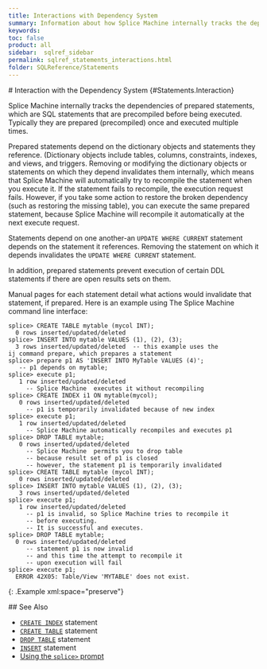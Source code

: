 ```yaml
---
title: Interactions with Dependency System
summary: Information about how Splice Machine internally tracks the dependencies of prepared statements.
keywords:
toc: false
product: all
sidebar:  sqlref_sidebar
permalink: sqlref_statements_interactions.html
folder: SQLReference/Statements
---
```

<section>
<div class="TopicContent" data-swiftype-index="true" markdown="1">
# Interaction with the Dependency System   {#Statements.Interaction}

Splice Machine internally tracks the dependencies of prepared
statements, which are SQL statements that are precompiled before being
executed. Typically they are prepared (precompiled) once and executed
multiple times.

Prepared statements depend on the dictionary objects and statements they
reference. (Dictionary objects include tables, columns, constraints,
indexes, and views, and triggers. Removing or modifying the dictionary
objects or statements on which they depend invalidates them internally,
which means that Splice Machine will automatically try to recompile the
statement when you execute it. If the statement fails to recompile, the
execution request fails. However, if you take some action to restore the
broken dependency (such as restoring the missing table), you can execute
the same prepared statement, because Splice Machine will recompile it
automatically at the next execute request.

Statements depend on one another-an `UPDATE WHERE CURRENT` statement
depends on the statement it references. Removing the statement on which
it depends invalidates the `UPDATE WHERE CURRENT` statement.

In addition, prepared statements prevent execution of certain DDL
statements if there are open results sets on them.

Manual pages for each statement detail what actions would invalidate
that statement, if prepared. Here is an example using The Splice Machine
command line interface:

<div class="preWrapperWide" markdown="1">
    
    splice> CREATE TABLE mytable (mycol INT);
      0 rows inserted/updated/deleted
    splice> INSERT INTO mytable VALUES (1), (2), (3);
      3 rows inserted/updated/deleted  -- this example uses the
    ij command prepare, which prepares a statement
    splice> prepare p1 AS 'INSERT INTO MyTable VALUES (4)';
       -- p1 depends on mytable;
    splice> execute p1;
       1 row inserted/updated/deleted
         -- Splice Machine  executes it without recompiling
    splice> CREATE INDEX i1 ON mytable(mycol);
       0 rows inserted/updated/deleted
         -- p1 is temporarily invalidated because of new index
    splice> execute p1;
       1 row inserted/updated/deleted
         -- Splice Machine automatically recompiles and executes p1
    splice> DROP TABLE mytable;
       0 rows inserted/updated/deleted
         -- Splice Machine  permits you to drop table
         -- because result set of p1 is closed
         -- however, the statement p1 is temporarily invalidated
    splice> CREATE TABLE mytable (mycol INT);
       0 rows inserted/updated/deleted
    splice> INSERT INTO mytable VALUES (1), (2), (3);
       3 rows inserted/updated/deleted
    splice> execute p1;
       1 row inserted/updated/deleted
         -- p1 is invalid, so Splice Machine tries to recompile it
         -- before executing.
         -- It is successful and executes.
    splice> DROP TABLE mytable;
      0 rows inserted/updated/deleted
         -- statement p1 is now invalid
         -- and this time the attempt to recompile it
         -- upon execution will fail
    splice> execute p1;
      ERROR 42X05: Table/View 'MYTABLE' does not exist.
{: .Example xml:space="preserve"}

</div>
## See Also

* [`CREATE INDEX`](sqlref_statements_createindex.html) statement
* [`CREATE TABLE`](sqlref_statements_createindex.html) statement
* [`DROP TABLE`](sqlref_statements_droptable.html) statement
* [`INSERT`](sqlref_statements_insert.html) statement
* [Using the `splice>` prompt](cmdlineref_cmdlinesyntax.html)

</div>
</section>

